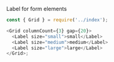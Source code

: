 Label for form elements

```js
const { Grid } = require('../index');

<Grid columnCount={3} gap={20}>
  <Label size="small">small</Label>
  <Label size="medium">medium</Label>
  <Label size="large">large</Label>
</Grid>;
```
